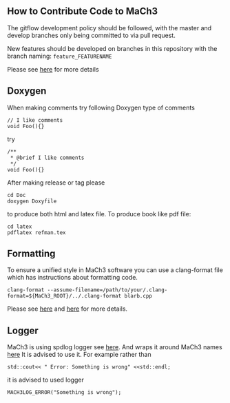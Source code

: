 ## How to Contribute Code to MaCh3
The gitflow development policy should be followed, with the master and develop branches only being committed to via pull request.

New features should be developed on branches in this repository with the branch naming: `feature_FEATURENAME`

Please see [here](https://www.atlassian.com/git/tutorials/comparing-workflows/gitflow-workflow) for more details

## Doxygen
When making comments try following Doxygen type of comments

```
// I like comments
void Foo(){}
```
try
```
/**
 * @brief I like comments
 */
void Foo(){}
```
After making release or tag please
```
cd Doc
doxygen Doxyfile
```
to produce both html and latex file. To produce book like pdf file:
```
cd latex
pdflatex refman.tex
```

## Formatting
To ensure a unified style in MaCh3 software you can use a clang-format file which has instructions about formatting code.
```
clang-format --assume-filename=/path/to/your/.clang-format=${MaCh3_ROOT}/../.clang-format blarb.cpp
```
Please see [here](https://clang.llvm.org/docs/ClangFormat.html) and [here](https://root.cern/contribute/coding_conventions/) for more details.

## Logger
MaCh3 is using spdlog logger see [here](https://github.com/gabime/spdlog/tree/master). And wraps it around MaCh3 names [here](https://github.com/mach3-software/MaCh3/blob/develop/manager/MaCh3Logger.h)
It is advised to use it. For example rather than
```
std::cout<< " Error: Something is wrong" <<std::endl;
```
it is advised to used logger
```
MACH3LOG_ERROR("Something is wrong");
```

